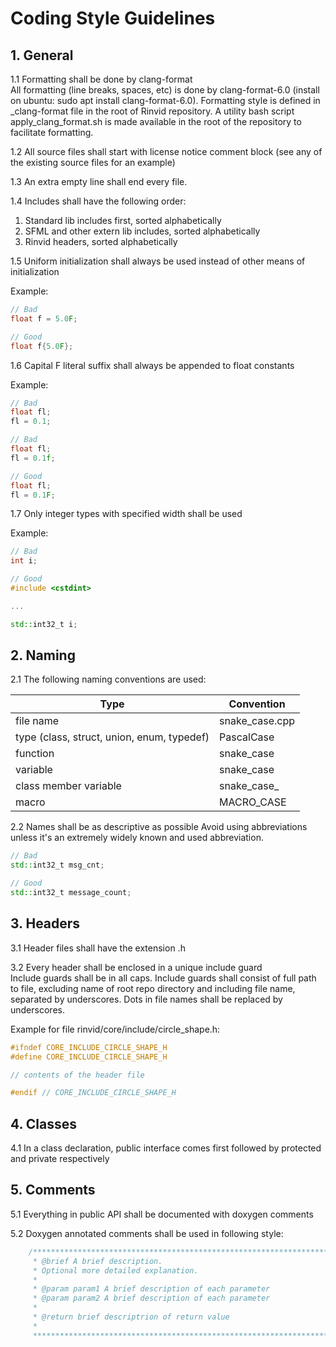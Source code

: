 # Coding Style Guidelines

## 1. General

1.1 Formatting shall be done by clang-format  
All formatting (line breaks, spaces, etc) is done by clang-format-6.0 (install on ubuntu: sudo apt install clang-format-6.0). Formatting style is defined in _clang-format file in the root of Rinvid repository. A utility bash script apply_clang_format.sh is made available in the root of the repository to facilitate formatting.

1.2 All source files shall start with license notice comment block (see any of the existing source files for an example)

1.3 An extra empty line shall end every file.

1.4 Includes shall have the following order:
1. Standard lib includes first, sorted alphabetically
2. SFML and other extern lib includes, sorted alphabetically
3. Rinvid headers, sorted alphabetically

1.5 Uniform initialization shall always be used instead of other means of initialization

Example:

```cpp
// Bad
float f = 5.0F;

// Good 
float f{5.0F};
```

1.6 Capital F literal suffix shall always be appended to float constants

Example:

```cpp
// Bad
float fl;
fl = 0.1;

// Bad
float fl;
fl = 0.1f;

// Good
float fl;
fl = 0.1F;
```

1.7 Only integer types with specified width shall be used

Example:

```cpp
// Bad
int i;

// Good
#include <cstdint>

...

std::int32_t i;
```

## 2. Naming

2.1 The following naming conventions are used:

| Type        | Convention  |
| ----------- | ----------- |
| file name   | snake_case.cpp|
| type (class, struct, union, enum, typedef)   | PascalCase|
| function  | snake_case|
| variable   | snake_case|
| class member variable  | snake_case_|
| macro | MACRO_CASE|    
  

2.2 Names shall be as descriptive as possible
Avoid using abbreviations unless it's an extremely widely known and used abbreviation. 

```cpp
// Bad
std::int32_t msg_cnt;

// Good 
std::int32_t message_count;
```

## 3. Headers

3.1 Header files shall have the extension .h

3.2 Every header shall be enclosed in a unique include guard  
Include guards shall be in all caps. Include guards shall consist of full path to file, excluding name of root repo directory and including file name, separated by underscores. Dots in file names shall be replaced by underscores.

Example for file rinvid/core/include/circle_shape.h:

```cpp
#ifndef CORE_INCLUDE_CIRCLE_SHAPE_H
#define CORE_INCLUDE_CIRCLE_SHAPE_H

// contents of the header file

#endif // CORE_INCLUDE_CIRCLE_SHAPE_H
```

## 4. Classes

4.1 In a class declaration, public interface comes first followed by protected and private respectively

## 5. Comments

5.1 Everything in public API shall be documented with doxygen comments

5.2 Doxygen annotated comments shall be used in following style:

```cpp
    /**************************************************************************************************
     * @brief A brief description.
     * Optional more detailed explanation.
     *
     * @param param1 A brief description of each parameter
     * @param param2 A brief description of each parameter
     * 
     * @return brief descriptrion of return value
     *
     *************************************************************************************************/
```
